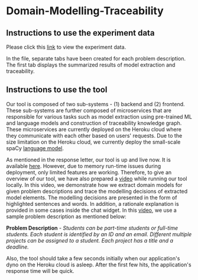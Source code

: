 # Domain-Modelling-Traceability



## Instructions to use the experiment data
Please click this [link](https://www.dropbox.com/s/ryw4nwoe0hspgcf/Experiment%20Data.xlsx?dl=0) to view the experiment data.

In the file, separate tabs have been created for each problem description. The first tab displays the summarized results of model extraction and traceability.



## Instructions to use the tool
Our tool is composed of two sub-systems - (1) backend and (2) frontend. These sub-systems are further composed of microservices that are responsible for various tasks such as model extraction using pre-trained ML and language models and construction of traceability knowledge graph. These microservices are currently deployed on the Heroku cloud where they communicate with each other based on users' requests. Due to the size limitation on the Heroku cloud, we currently deploy the small-scale spaCy [language model](https://spacy.io/models/en#en_core_web_md). 

As mentioned in the response letter, our tool is up and live now. It is available [here](http://modelling-bot.herokuapp.com/). However, due to memory run-time issues during deployment, only limited features are working. Therefore, to give an overview of our tool, we have also prepared a [video](https://www.dropbox.com/s/54ip2izzt2s7us6/modelling-bot.mp4?dl=0) while running our tool locally. In this video, we demonstrate how we extract domain models for given problem descriptions and trace the modelling decisions of extracted model elements. The modelling decisions are presented in the form of highlighted sentences and words. In addition, a rationale explanation is provided in some cases inside the chat widget. In this [video](https://www.dropbox.com/s/54ip2izzt2s7us6/modelling-bot.mp4?dl=0), we use a sample problem description as mentioned below:

**Problem Description** - _Students can be part-time students or full-time students. Each student is identified by an ID and an email. Different multiple projects can be assigned to a student. Each project has a title and a deadline._

Also, the tool should take a few seconds initially when our application's dyno on the Heroku cloud is asleep. After the first few hits, the application's response time will be quick.


